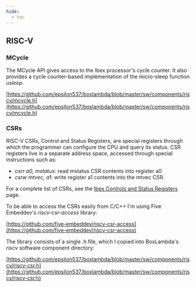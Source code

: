 ```yaml
---
hide:
  - toc
---
```


## RISC-V

### MCycle

The MCycle API gives access to the Ibex processor's cycle counter. It also provides a cycle counter-based implementation of the micro-sleep function *usleep*.

[https://github.com/epsilon537/boxlambda/blob/master/sw/components/riscv/mcycle.h](https://github.com/epsilon537/boxlambda/blob/master/sw/components/riscv/mcycle.h)

### CSRs

RISC-V CSRs, Control and Status Registers, are special registers through which the programmer can configure the CPU and query its status. CSR registers live in a separate address space, accessed through special instructions such as:

- *csrr a0, mstatus*: read mstatus CSR contents into register a0
- *csrw mtvec, a1*: write register a1 contents into the mtvec CSR.

For a complete list of CSRs, see the [Ibex Controls and Status Registers](https://ibex-core.readthedocs.io/en/latest/03_reference/cs_registers.html#cs-registers) page.

To be able to access the CSRs easily from C/C++ I'm using Five Embeddev's *riscv-csr-access* library:

[https://github.com/five-embeddev/riscv-csr-access](https://github.com/five-embeddev/riscv-csr-access)

The library consists of a single .h file, which I copied into BoxLambda's *riscv* software component directory:

[https://github.com/epsilon537/boxlambda/blob/master/sw/components/riscv/riscv-csr.h](https://github.com/epsilon537/boxlambda/blob/master/sw/components/riscv/riscv-csr.h)

